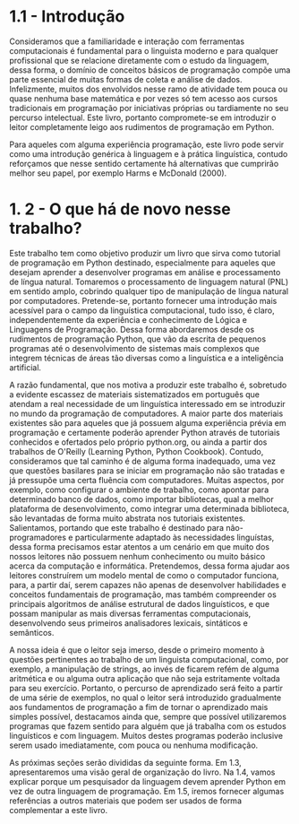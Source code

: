 # 1.1 - Introdução

Consideramos que a familiaridade e interação com ferramentas computacionais é fundamental para o linguista moderno e para qualquer profissional que se relacione diretamente com o estudo da linguagem, dessa forma, o domínio de conceitos básicos de programação compõe uma parte essencial de muitas formas de coleta e análise de dados. Infelizmente, muitos dos envolvidos nesse ramo de atividade tem pouca ou quase nenhuma base matemática e por vezes só tem acesso aos cursos tradicionais em programação por iniciativas próprias ou  tardiamente no seu percurso intelectual. Este livro, portanto compromete-se em introduzir o leitor completamente leigo aos rudimentos de programação em Python. 

Para aqueles com alguma experiência programação, este livro pode servir como uma introdução genérica à linguagem e à prática linguística, contudo reforçamos que nesse sentido certamente há alternativas que cumprirão melhor seu papel, por exemplo Harms e McDonald (2000).

# 1. 2 - O que há de novo nesse trabalho?

Este trabalho tem como objetivo produzir um livro que sirva como tutorial de programação em Python destinado, especialmente para aqueles que desejam aprender a desenvolver programas em análise e processamento de língua natural. Tomaremos o processamento de linguagem natural (PNL) em sentido amplo, cobrindo qualquer tipo de manipulação de língua natural por computadores. Pretende-se, portanto fornecer uma introdução mais acessível para o campo da linguística computacional, tudo isso, é claro, independentemente da experiência e conhecimento de Lógica e Linguagens de Programação. Dessa forma abordaremos desde os rudimentos de programação Python, que vão da escrita de pequenos programas até o desenvolvimento de sistemas mais complexos que integrem técnicas de áreas tão diversas como a linguística e a inteligência artificial.

A razão fundamental, que nos motiva a produzir este trabalho é, sobretudo a evidente escassez de materiais sistematizados em português que atendam a real necessidade de um linguística interessado em se introduzir no mundo da programação de computadores. A maior parte dos materiais existentes são para aqueles que já possuem alguma experiência prévia em programação e certamente poderão aprender Python através de tutoriais conhecidos e ofertados pelo próprio python.org, ou ainda a partir dos trabalhos de O'Reilly (Learning Python, Python Cookbook). Contudo, consideramos que tal caminho é de alguma forma inadequado, uma vez que questões basilares para se iniciar em programação não são tratadas e  já pressupõe uma certa fluência com computadores. Muitas aspectos, por exemplo, como configurar o ambiente de trabalho, como apontar para determinado banco de dados, como importar bibliotecas, qual a melhor plataforma de desenvolvimento, como integrar uma determinada biblioteca, são levantadas de forma muito abstrata nos tutoriais existentes. Salientamos, portando que este trabalho é destinado para não-programadores e particularmente adaptado às necessidades  linguístas, dessa forma precisamos estar atentos a um cenário em que muito dos nossos leitores não possuem nenhum conhecimento ou muito básico acerca da computação e informática. Pretendemos, dessa forma ajudar aos leitores construírem um modelo mental de como o computador funciona, para, a partir daí, serem capazes não apenas de desenvolver habilidades e conceitos fundamentais de programação, mas também compreender os principais algoritmos de análise estrutural de dados linguísticos, e que possam manipular as mais diversas ferramentas computacionais, desenvolvendo seus primeiros analisadores lexicais, sintáticos e semânticos. 

A nossa ideia é que o leitor seja imerso, desde o primeiro momento à questões pertinentes ao trabalho de um linguista computacional, como, por exemplo, a manipulação de strings, ao invés de ficarem refém de alguma aritmética e ou alguma outra aplicação que não seja  estritamente voltada para seu exercício. Portanto, o percurso de aprendizado será feito a partir de uma série de exemplos, no qual o leitor será introduzido gradualmente aos fundamentos de programação a fim de tornar o aprendizado mais simples possível, destacamos ainda que, sempre que possível utilizaremos programas que fazem sentido para alguém que já trabalha com os estudos linguísticos e com linguagem. Muitos destes programas poderão inclusive serem usado imediatamente, com pouca ou nenhuma modificação. 

As próximas seções serão divididas da seguinte forma. Em 1.3, apresentaremos uma visão geral de organização do livro. Na 1.4, vamos explicar porque um pesquisador da linguagem devem aprender Python em vez de outra linguagem de programação. Em 1.5, iremos fornecer algumas referências a outros materiais que podem ser usados de forma complementar a este livro. 

